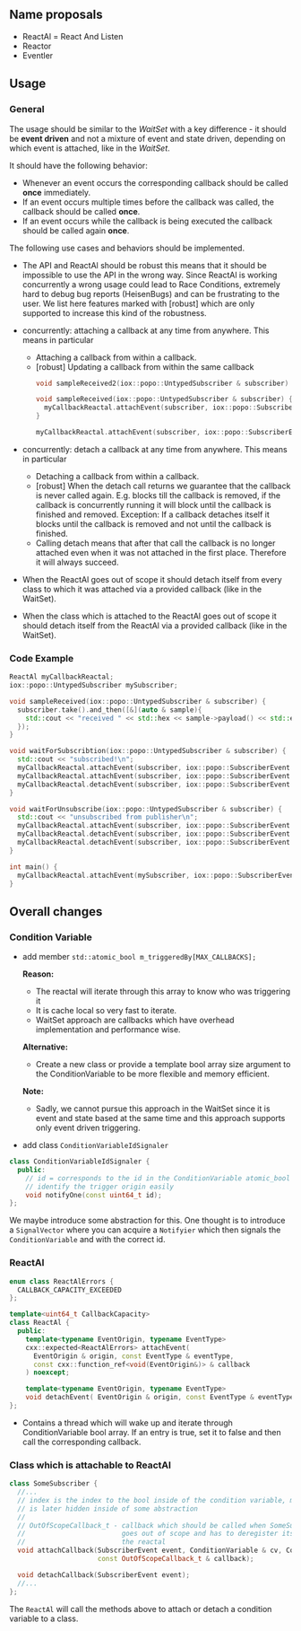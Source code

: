 ## Name proposals

 - ReactAl = React And Listen
 - Reactor
 - Eventler


## Usage

### General
The usage should be similar to the _WaitSet_ with a key difference - it should 
be **event driven** and not a mixture of event and state driven, depending on
which event is attached, like in the _WaitSet_.

It should have the following behavior:

 - Whenever an event occurs the corresponding callback should be called **once**
    immediately.
 - If an event occurs multiple times before the callback was called, the callback
    should be called **once**.
 - If an event occurs while the callback is being executed the callback should be 
    called again **once**.

The following use cases and behaviors should be implemented.

 - The API and ReactAl should be robust this means that it should be impossible 
    to use the API in the wrong way. Since ReactAl is working concurrently a 
    wrong usage could lead to Race Conditions, extremely hard to debug bug reports 
    (HeisenBugs) and can be frustrating to the user.
    We list here features marked with [robust] which are only supported to 
    increase this kind of the robustness.

 - concurrently: attaching a callback at any time from anywhere. This means in particular
    - Attaching a callback from within a callback.
    - [robust] Updating a callback from within the same callback 
      ```cpp
      void sampleReceived2(iox::popo::UntypedSubscriber & subscriber) {}

      void sampleReceived(iox::popo::UntypedSubscriber & subscriber) {
        myCallbackReactal.attachEvent(subscriber, iox::popo::SubscriberEvent::HAS_SAMPLE_RECEIVED, sampleReceived2);
      }

      myCallbackReactal.attachEvent(subscriber, iox::popo::SubscriberEvent::HAS_SAMPLE_RECEIVED, sampleReceived);
      ```
 - concurrently: detach a callback at any time from anywhere. This means in particular
    - Detaching a callback from within a callback.
    - [robust] When the detach call returns we guarantee that the callback is never called
      again. E.g. blocks till the callback is removed, if the callback is concurrently 
      running it will block until the callback is finished and removed.
      Exception: If a callback detaches itself it blocks until the callback is removed 
                 and not until the callback is finished.
    - Calling detach means that after that call the callback is no longer attached
      even when it was not attached in the first place. Therefore it will always succeed.

 - When the ReactAl goes out of scope it should detach itself from every class 
     to which it was attached via a provided callback (like in the WaitSet).

 - When the class which is attached to the ReactAl goes out of scope it should 
    detach itself from the ReactAl via a provided callback (like in the WaitSet).

### Code Example
```cpp
ReactAl myCallbackReactal;
iox::popo::UntypedSubscriber mySubscriber;

void sampleReceived(iox::popo::UntypedSubscriber & subscriber) {
  subscriber.take().and_then([&](auto & sample){
    std::cout << "received " << std::hex << sample->payload() << std::endl;
  });
}

void waitForSubscribtion(iox::popo::UntypedSubscriber & subscriber) {
  std::cout << "subscribed!\n";
  myCallbackReactal.attachEvent(subscriber, iox::popo::SubscriberEvent::HAS_SAMPLE_RECEIVED, sampleReceived);
  myCallbackReactal.attachEvent(subscriber, iox::popo::SubscriberEvent::UNSUBSCRIBED, waitForSubscribtion);
  myCallbackReactal.detachEvent(subscriber, iox::popo::SubscriberEvent::SUBSCRIBED);
}

void waitForUnsubscribe(iox::popo::UntypedSubscriber & subscriber) {
  std::cout << "unsubscribed from publisher\n";
  myCallbackReactal.attachEvent(subscriber, iox::popo::SubscriberEvent::SUBSCRIBED, waitForSubscribtion);
  myCallbackReactal.detachEvent(subscriber, iox::popo::SubscriberEvent::HAS_SAMPLE_RECEIVED);
  myCallbackReactal.detachEvent(subscriber, iox::popo::SubscriberEvent::UNSUBSCRIBED);
}

int main() {
  myCallbackReactal.attachEvent(mySubscriber, iox::popo::SubscriberEvent::SUBSCRIBED, waitForSubscribtion);
}

```

## Overall changes
### Condition Variable

  - add member `std::atomic_bool m_triggeredBy[MAX_CALLBACKS];`

    **Reason:**
      - The reactal will iterate through this array to know who was triggering it 
      - It is cache local so very fast to iterate.
      - WaitSet approach are callbacks which have overhead implementation 
        and performance wise.

    **Alternative:**
      - Create a new class or provide a template bool array size argument to the 
        ConditionVariable to be more flexible and memory efficient.

    **Note:**
      - Sadly, we cannot pursue this approach in the WaitSet since it is event 
        and state based at the same time and this approach supports only event 
        driven triggering.

  - add class `ConditionVariableIdSignaler`
```cpp
class ConditionVariableIdSignaler {
  public:
    // id = corresponds to the id in the ConditionVariable atomic_bool array to 
    // identify the trigger origin easily
    void notifyOne(const uint64_t id); 
};
```

We maybe introduce some abstraction for this. One thought is to introduce a 
`SignalVector` where you can acquire a `Notifyier` which then signals the 
`ConditionVariable` and with the correct id.

### ReactAl 
```cpp
enum class ReactAlErrors {
  CALLBACK_CAPACITY_EXCEEDED
};

template<uint64_t CallbackCapacity>
class ReactAl {
  public:
    template<typename EventOrigin, typename EventType>
    cxx::expected<ReactAlErrors> attachEvent(
      EventOrigin & origin, const EventType & eventType,
      const cxx::function_ref<void(EventOrigin&)> & callback
    ) noexcept;

    template<typename EventOrigin, typename EventType>
    void detachEvent( EventOrigin & origin, const EventType & eventType );
};

```
 
  - Contains a thread which will wake up and iterate through ConditionVariable
    bool array. If an entry is true, set it to false and then call the 
    corresponding callback.

### Class which is attachable to ReactAl 

```cpp
class SomeSubscriber {
  //...
  // index is the index to the bool inside of the condition variable, maybe it 
  // is later hidden inside of some abstraction
  //
  // OutOfScopeCallback_t - callback which should be called when SomeSubscriber
  //                        goes out of scope and has to deregister itself from 
  //                        the reactal
  void attachCallback(SubscriberEvent event, ConditionVariable & cv, ConditionVariable::index_t & index
                      const OutOfScopeCallback_t & callback);

  void detachCallback(SubscriberEvent event);
  //...
};
```

The `ReactAl` will call the methods above to attach or detach a condition 
variable to a class.
